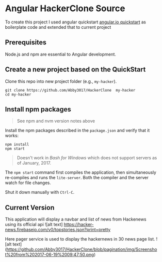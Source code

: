 # Angular HackerClone Source

To create this project I used angular quickstart [angular.io quickstart](https://angular.io/docs/ts/latest/quickstart.html) as boilerplate code and extended that to current project

## Prerequisites

Node.js and npm are essential to Angular development. 
    
## Create a new project based on the QuickStart

Clone this repo into new project folder (e.g., `my-hacker`).
```shell
git clone https://github.com/Abby3017/HackerClone  my-hacker
cd my-hacker
```
## Install npm packages

> See npm and nvm version notes above

Install the npm packages described in the `package.json` and verify that it works:

```shell
npm install
npm start
```

>Doesn't work in _Bash for Windows_ which does not support servers as of January, 2017.

The `npm start` command first compiles the application, 
then simultaneously re-compiles and runs the `lite-server`.
Both the compiler and the server watch for file changes.

Shut it down manually with `Ctrl-C`.


## Current Version
This application will display a navbar and list of news from Hackenews using its official api 
![alt text] https://hacker-news.firebaseio.com/v0/topstories.json?print=pretty 

Here pager service is used to display the hackernews in 30 news page list.
![alt text] (https://github.com/Abby3017/HackerClone/blob/pagination/img/Screenshot%20from%202017-06-19%2009:47:50.png)
